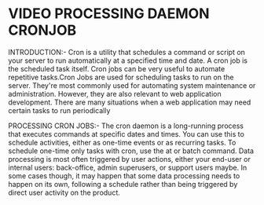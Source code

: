 # VIDEO PROCESSING DAEMON CRONJOB

INTRODUCTION:- Cron is a utility that schedules a command or script on your server to run automatically at a specified time and date. A cron job is the scheduled task itself. Cron jobs can be very useful to automate repetitive tasks.Cron Jobs are used for scheduling tasks to run on the server. They're most commonly used for automating system maintenance or administration. However, they are also relevant to web application development. There are many situations when a web application may need certain tasks to run periodically

PROCESSING CRON JOBS:- The cron daemon is a long-running process that executes commands at specific dates and times. You can use this to schedule activities, either as one-time events or as recurring tasks. To schedule one-time only tasks with cron, use the at or batch command. Data processing is most often triggered by user actions, either your end-user or internal users: back-office, admin superusers, or support users maybe. In some cases though, it may happen that some data processing needs to happen on its own, following a schedule rather than being triggered by direct user activity on the product.


